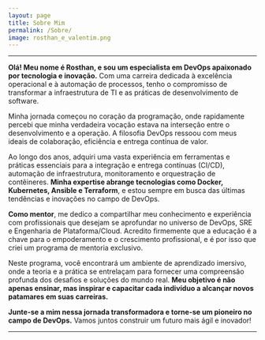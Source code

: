 ```yaml
---
layout: page
title: Sobre Mim
permalink: /Sobre/
image: rosthan_e_valentim.png
---
```



---
**Olá! Meu nome é Rosthan, e sou um especialista em DevOps apaixonado por tecnologia e inovação.** Com uma carreira dedicada à excelência operacional e à automação de processos, tenho o compromisso de transformar a infraestrutura de TI e as práticas de desenvolvimento de software.

Minha jornada começou no coração da programação, onde rapidamente percebi que minha verdadeira vocação estava na interseção entre o desenvolvimento e a operação. A filosofia DevOps ressoou com meus ideais de colaboração, eficiência e entrega contínua de valor.

Ao longo dos anos, adquiri uma vasta experiência em ferramentas e práticas essenciais para a integração e entrega contínuas (CI/CD), automação de infraestrutura, monitoramento e orquestração de contêineres. **Minha expertise abrange tecnologias como Docker, Kubernetes, Ansible e Terraform**, e estou sempre em busca das últimas tendências e inovações no campo de DevOps.

**Como mentor**, me dedico a compartilhar meu conhecimento e experiência com profissionais que desejam se aprofundar no universo de DevOps, SRE e Engenharia de Plataforma/Cloud. Acredito firmemente que a educação é a chave para o empoderamento e o crescimento profissional, e é por isso que criei um programa de mentoria exclusivo.

Neste programa, você encontrará um ambiente de aprendizado imersivo, onde a teoria e a prática se entrelaçam para fornecer uma compreensão profunda dos desafios e soluções do mundo real. **Meu objetivo é não apenas ensinar, mas inspirar e capacitar cada indivíduo a alcançar novos patamares em suas carreiras.**

**Junte-se a mim nessa jornada transformadora e torne-se um pioneiro no campo de DevOps.** Vamos juntos construir um futuro mais ágil e inovador!

---
